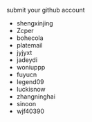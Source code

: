 submit your github account
* shengxinjing
* Zcper
* bohecola
* platemail
* jyjyxt
* jadeydi
* woniuppp
* fuyucn
* legend09
* luckisnow
* zhangninghai
* sinoon
* wjf40390
